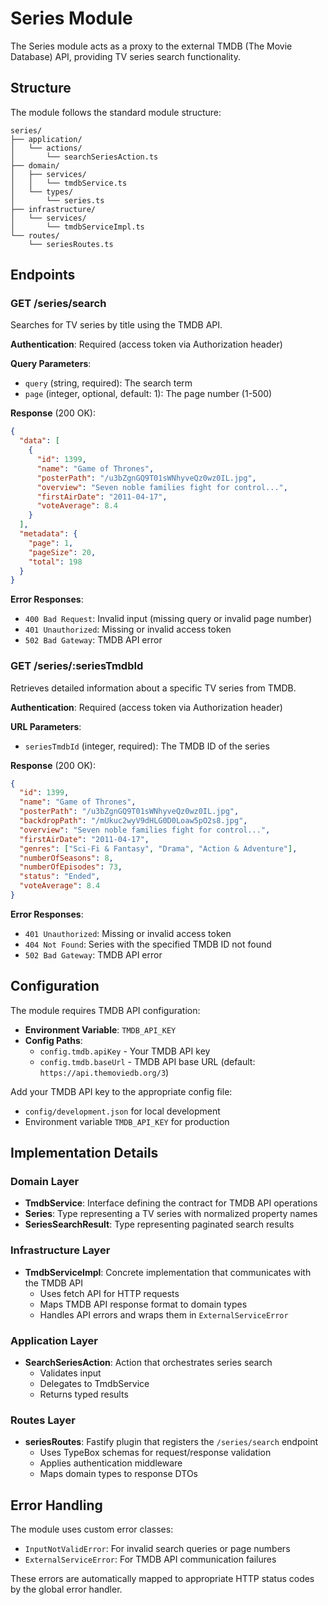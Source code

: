 # Series Module

The Series module acts as a proxy to the external TMDB (The Movie Database) API, providing TV series search functionality.

## Structure

The module follows the standard module structure:

```
series/
├── application/
│   └── actions/
│       └── searchSeriesAction.ts
├── domain/
│   ├── services/
│   │   └── tmdbService.ts
│   └── types/
│       └── series.ts
├── infrastructure/
│   └── services/
│       └── tmdbServiceImpl.ts
└── routes/
    └── seriesRoutes.ts
```

## Endpoints

### GET /series/search

Searches for TV series by title using the TMDB API.

**Authentication**: Required (access token via Authorization header)

**Query Parameters**:
- `query` (string, required): The search term
- `page` (integer, optional, default: 1): The page number (1-500)

**Response** (200 OK):
```json
{
  "data": [
    {
      "id": 1399,
      "name": "Game of Thrones",
      "posterPath": "/u3bZgnGQ9T01sWNhyveQz0wz0IL.jpg",
      "overview": "Seven noble families fight for control...",
      "firstAirDate": "2011-04-17",
      "voteAverage": 8.4
    }
  ],
  "metadata": {
    "page": 1,
    "pageSize": 20,
    "total": 198
  }
}
```

**Error Responses**:
- `400 Bad Request`: Invalid input (missing query or invalid page number)
- `401 Unauthorized`: Missing or invalid access token
- `502 Bad Gateway`: TMDB API error

### GET /series/:seriesTmdbId

Retrieves detailed information about a specific TV series from TMDB.

**Authentication**: Required (access token via Authorization header)

**URL Parameters**:
- `seriesTmdbId` (integer, required): The TMDB ID of the series

**Response** (200 OK):
```json
{
  "id": 1399,
  "name": "Game of Thrones",
  "posterPath": "/u3bZgnGQ9T01sWNhyveQz0wz0IL.jpg",
  "backdropPath": "/mUkuc2wyV9dHLG0D0Loaw5pO2s8.jpg",
  "overview": "Seven noble families fight for control...",
  "firstAirDate": "2011-04-17",
  "genres": ["Sci-Fi & Fantasy", "Drama", "Action & Adventure"],
  "numberOfSeasons": 8,
  "numberOfEpisodes": 73,
  "status": "Ended",
  "voteAverage": 8.4
}
```

**Error Responses**:
- `401 Unauthorized`: Missing or invalid access token
- `404 Not Found`: Series with the specified TMDB ID not found
- `502 Bad Gateway`: TMDB API error

## Configuration

The module requires TMDB API configuration:

- **Environment Variable**: `TMDB_API_KEY`
- **Config Paths**: 
  - `config.tmdb.apiKey` - Your TMDB API key
  - `config.tmdb.baseUrl` - TMDB API base URL (default: `https://api.themoviedb.org/3`)

Add your TMDB API key to the appropriate config file:
- `config/development.json` for local development
- Environment variable `TMDB_API_KEY` for production

## Implementation Details

### Domain Layer

- **TmdbService**: Interface defining the contract for TMDB API operations
- **Series**: Type representing a TV series with normalized property names
- **SeriesSearchResult**: Type representing paginated search results

### Infrastructure Layer

- **TmdbServiceImpl**: Concrete implementation that communicates with the TMDB API
  - Uses fetch API for HTTP requests
  - Maps TMDB API response format to domain types
  - Handles API errors and wraps them in `ExternalServiceError`

### Application Layer

- **SearchSeriesAction**: Action that orchestrates series search
  - Validates input
  - Delegates to TmdbService
  - Returns typed results

### Routes Layer

- **seriesRoutes**: Fastify plugin that registers the `/series/search` endpoint
  - Uses TypeBox schemas for request/response validation
  - Applies authentication middleware
  - Maps domain types to response DTOs

## Error Handling

The module uses custom error classes:
- `InputNotValidError`: For invalid search queries or page numbers
- `ExternalServiceError`: For TMDB API communication failures

These errors are automatically mapped to appropriate HTTP status codes by the global error handler.


